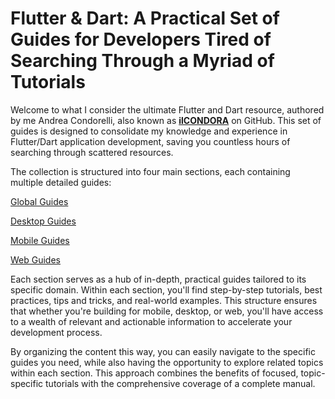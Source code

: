 # Flutter & Dart: A Practical Set of Guides for Developers Tired of Searching Through a Myriad of Tutorials

Welcome to what I consider the ultimate Flutter and Dart resource, authored by me Andrea Condorelli, also known as [**ilCONDORA**](https://github.com/ilCONDORA) on GitHub. This set of guides is designed to consolidate my knowledge and experience in Flutter/Dart application development, saving you countless hours of searching through scattered resources.

The collection is structured into four main sections, each containing multiple detailed guides:

[Global Guides](Flutter%20&%20Dart%20A%20Practical%20Set%20of%20Guides%20for%20Devel%20101e8e21d05b806bab8bccab233867c4/Global%20Guides%20101e8e21d05b807eb68cfdb19e75e5e3.md)

[Desktop Guides](Flutter%20&%20Dart%20A%20Practical%20Set%20of%20Guides%20for%20Devel%20101e8e21d05b806bab8bccab233867c4/Desktop%20Guides%20101e8e21d05b80b8adbbd176be7ae8e3.md)

[Mobile Guides](Flutter%20&%20Dart%20A%20Practical%20Set%20of%20Guides%20for%20Devel%20101e8e21d05b806bab8bccab233867c4/Mobile%20Guides%20608b615669a140a1b14b525b641afc1f.md)

[Web Guides](Flutter%20&%20Dart%20A%20Practical%20Set%20of%20Guides%20for%20Devel%20101e8e21d05b806bab8bccab233867c4/Web%20Guides%20101e8e21d05b80ba9cfec7054973283a.md)

Each section serves as a hub of in-depth, practical guides tailored to its specific domain. Within each section, you'll find step-by-step tutorials, best practices, tips and tricks, and real-world examples. This structure ensures that whether you're building for mobile, desktop, or web, you'll have access to a wealth of relevant and actionable information to accelerate your development process.

By organizing the content this way, you can easily navigate to the specific guides you need, while also having the opportunity to explore related topics within each section. This approach combines the benefits of focused, topic-specific tutorials with the comprehensive coverage of a complete manual.